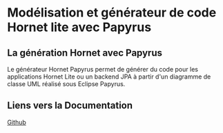 # Modélisation et générateur de code Hornet lite avec Papyrus

## La génération Hornet avec Papyrus

Le générateur Hornet Papyrus permet de générer du code pour les applications Hornet Lite ou un backend JPA à partir d'un diagramme de classe UML réalisé sous Eclipse Papyrus.

## Liens vers la Documentation


[Github](https://github.com/diplomatiegouvfr/hornet-generator/tree/master/docs)

